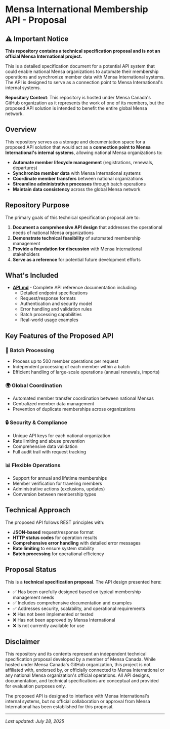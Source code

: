 # Mensa International Membership API - Proposal

## ⚠️ Important Notice

**This repository contains a technical specification proposal and is not an official Mensa International project.**

This is a detailed specification document for a potential API system that could enable national Mensa organizations to automate their membership operations and synchronize member data with Mensa International systems. The API is designed to serve as a connection point to Mensa International's internal systems.

**Repository Context**: This repository is hosted under Mensa Canada's GitHub organization as it represents the work of one of its members, but the proposed API solution is intended to benefit the entire global Mensa network.

## Overview

This repository serves as a storage and documentation space for a proposed API solution that would act as a **connection point to Mensa International's internal systems**, allowing national Mensa organizations to:

- **Automate member lifecycle management** (registrations, renewals, departures)
- **Synchronize member data** with Mensa International systems
- **Coordinate member transfers** between national organizations
- **Streamline administrative processes** through batch operations
- **Maintain data consistency** across the global Mensa network

## Repository Purpose

The primary goals of this technical specification proposal are to:

1. **Document a comprehensive API design** that addresses the operational needs of national Mensa organizations
2. **Demonstrate technical feasibility** of automated membership management
3. **Provide a foundation for discussion** with Mensa International stakeholders
4. **Serve as a reference** for potential future development efforts

## What's Included

- **[API.md](API.md)** - Complete API reference documentation including:
  - Detailed endpoint specifications
  - Request/response formats
  - Authentication and security model
  - Error handling and validation rules
  - Batch processing capabilities
  - Real-world usage examples

## Key Features of the Proposed API

### 🔄 Batch Processing
- Process up to 500 member operations per request
- Independent processing of each member within a batch
- Efficient handling of large-scale operations (annual renewals, imports)

### 🌍 Global Coordination
- Automated member transfer coordination between national Mensas
- Centralized member data management
- Prevention of duplicate memberships across organizations

### 🔒 Security & Compliance
- Unique API keys for each national organization
- Rate limiting and abuse prevention
- Comprehensive data validation
- Full audit trail with request tracking

### 📊 Flexible Operations
- Support for annual and lifetime memberships
- Member verification for traveling members
- Administrative actions (exclusions, updates)
- Conversion between membership types

## Technical Approach

The proposed API follows REST principles with:
- **JSON-based** request/response format
- **HTTP status codes** for operation results
- **Comprehensive error handling** with detailed error messages
- **Rate limiting** to ensure system stability
- **Batch processing** for operational efficiency

## Proposal Status

This is a **technical specification proposal**. The API design presented here:

- ✅ Has been carefully designed based on typical membership management needs
- ✅ Includes comprehensive documentation and examples
- ✅ Addresses security, scalability, and operational requirements
- ❌ Has not been implemented or tested
- ❌ Has not been approved by Mensa International
- ❌ Is not currently available for use

## Disclaimer

This repository and its contents represent an independent technical specification proposal developed by a member of Mensa Canada. While hosted under Mensa Canada's GitHub organization, this project is not affiliated with, endorsed by, or officially connected to Mensa International or any national Mensa organization's official operations. All API designs, documentation, and technical specifications are conceptual and provided for evaluation purposes only.

The proposed API is designed to interface with Mensa International's internal systems, but no official collaboration or approval from Mensa International has been established for this proposal.

---

*Last updated: July 28, 2025*